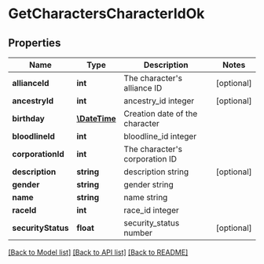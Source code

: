 # GetCharactersCharacterIdOk

## Properties
Name | Type | Description | Notes
------------ | ------------- | ------------- | -------------
**allianceId** | **int** | The character&#39;s alliance ID | [optional] 
**ancestryId** | **int** | ancestry_id integer | [optional] 
**birthday** | [**\DateTime**](\DateTime.md) | Creation date of the character | 
**bloodlineId** | **int** | bloodline_id integer | 
**corporationId** | **int** | The character&#39;s corporation ID | 
**description** | **string** | description string | [optional] 
**gender** | **string** | gender string | 
**name** | **string** | name string | 
**raceId** | **int** | race_id integer | 
**securityStatus** | **float** | security_status number | [optional] 

[[Back to Model list]](../README.md#documentation-for-models) [[Back to API list]](../README.md#documentation-for-api-endpoints) [[Back to README]](../README.md)


